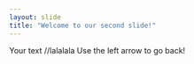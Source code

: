 ```yaml
---
layout: slide
title: "Welcome to our second slide!"
---
```

Your text //lalalala
Use the left arrow to go back!
